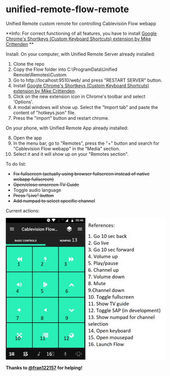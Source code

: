 # unified-remote-flow-remote
Unified Remote custom remote for controlling Cablevisión Flow webapp

**Info: For correct functioning of all features, you have to install [Google Chrome's Shortkeys (Custom Keyboard Shortcuts) extension by Mike Crittenden](https://chrome.google.com/webstore/detail/shortkeys-custom-keyboard/logpjaacgmcbpdkdchjiaagddngobkck) **

Install:
On your computer, with Unified Remote Server already installed:
1. Clone the repo
2. Copy the Flow folder into C:\ProgramData\Unified Remote\Remotes\Custom
3. Go to http://localhost:9510/web/ and press "RESTART SERVER" button.
4. Install [Google Chrome's Shortkeys (Custom Keyboard Shortcuts) extension by Mike Crittenden](https://chrome.google.com/webstore/detail/shortkeys-custom-keyboard/logpjaacgmcbpdkdchjiaagddngobkck).
5. Click on the new extension icon in Chrome's toolbar and select 'Options'.
6. A modal windows will show up. Select the "Import tab" and paste the content of "hotkeys.json" file.
7. Press the "import" button and restart chrome.

On your phone, with Unified Remote App already installed:

8. Open the app
9. In the menu bar, go to "Remotes", press the "+" button and search for "Cablevision Flow webapp" in the "Media" section.
10. Select it and it will show up on your "Remotes section".



To do list:

- ~~Fix fullscreen (actually using browser fullscreen instead of native webapp fullscreen)~~
- ~~Open/close onscreen TV Guide~~
- Toggle audio language
- ~~Press "Live" button~~
- ~~Add numpad to select specific channel~~

Current actions:

![alt text](https://github.com/PGayol/unified-remote-flow-remote/blob/master/instructions.jpeg?raw=true)

**Thanks to [@fran122157](https://github.com/fran122157) for helping!**
